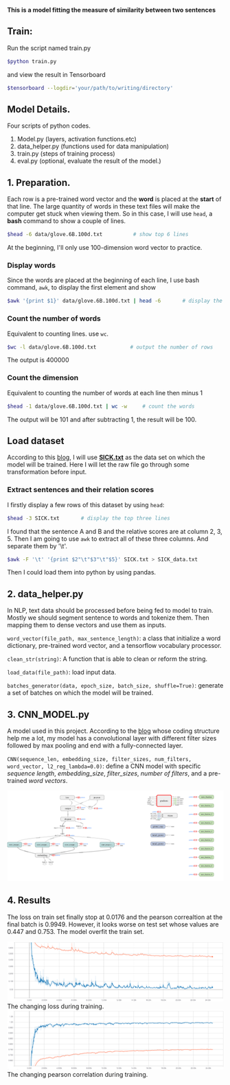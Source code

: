 **This is a model fitting the measure of similarity between two sentences**

## Train:
Run the script named train.py

```bash
$python train.py
```

and view the result in Tensorboard

```bash
$tensorboard --logdir='your/path/to/writing/directory'
```

## Model Details.

Four scripts of python codes.

1. Model.py (layers, activation functions.etc)
2. data_helper.py (functions used for data manipulation)
3. train.py (steps of training process)
4. eval.py (optional, evaluate the result of the model.)

## 1. Preparation.
Each row is a pre-trained word vector and the **word** is placed at the **start** of that line. The large quantity of words in these text files will make the computer get stuck when viewing them. So in this case, I will use `head`, a **bash** command to show a couple of lines.

```bash
$head -6 data/glove.6B.100d.txt          # show top 6 lines
``` 
At the beginning, I'll only use 100-dimension word vector to practice.

### Display words
Since the words are placed at the beginning of each line, I use bash command, `awk`, to display the first element and show 

```bash
$awk '{print $1}' data/glove.6B.100d.txt | head -6       # display the first element of top six lines (single quotes)
```

### Count the number of words
Equivalent to counting lines. use `wc`.

```bash
$wc -l data/glove.6B.100d.txt           # output the number of rows    
```
The output is 400000

### Count the dimension 
Equivalent to counting the number of words at each line then minus 1
```bash
$head -1 data/glove.6B.100d.txt | wc -w     # count the words 
```
The output will be 101 and after subtracting 1, the result will be 100.

## Load dataset
According to this [blog](https://blog.csdn.net/Irving_zhang/article/details/69440789), I will use [**SICK.txt**](http://clic.cimec.unitn.it/composes/sick.html) as the data set on which the model will be trained. Here I will let the raw file go through some transformation before input.

### Extract sentences and their relation scores
I firstly display a few rows of this dataset by using `head`:
```bash
$head -3 SICK.txt       # display the top three lines
```
I found that the sentence A and B and the relative scores are at column 2, 3, 5. Then I am going to use `awk` to extract all of these three columns. And separate them by '\t'.

```bash
$awk -F '\t' '{print $2"\t"$3"\t"$5}' SICK.txt > SICK_data.txt
```
Then I could load them into python by using pandas. 

## 2. data_helper.py
In NLP, text data should be processed before being fed to model to train. Mostly we should segment sentence to words and tokenize them. Then mapping them to dense vectors  and use them as inputs. 

`word_vector(file_path, max_sentence_length)`: a class that initialize a word dictionary, pre-trained word vector, and a tensorflow vocabulary processor.

`clean_str(string)`: A function that is able to clean or reform the string. 

`load_data(file_path)`: load input data.

`batches_generator(data, epoch_size, batch_size, shuffle=True)`: generate a set of batches on which the model will be trained.

## 3. CNN_MODEL.py
A model used in this project. According to the [blog](http://arxiv.org/abs/1408.5882) whose coding structure help me a lot, my model has a convolutional layer with different filter sizes followed by max pooling and end with a fully-connected layer.

`CNN(sequence_len, embedding_size, filter_sizes, num_filters, word_vector, l2_reg_lambda=0.0)`: define a CNN model with specific *sequence length*, *embedding_size*, *filter_sizes*, *number of filters*, and a pre-trained *word vectors*. 

![Graph](png.png)

## 4. Results
The loss on train set finally stop at 0.0176 and the pearson correaltion at the final batch is 0.9949. However, it looks worse on test set whose values are 0.447 and 0.753. The model overfit the train set. 

![loss](loss.png)
The changing loss during training.
![pearson](pearson.png)
The changing pearson correlation during training.